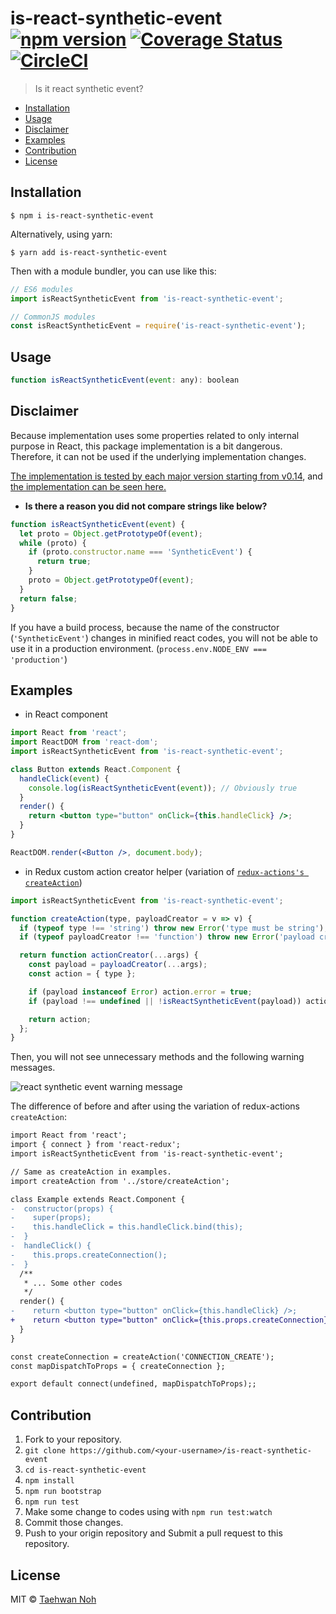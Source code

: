 # is-react-synthetic-event [![npm version](https://badge.fury.io/js/is-react-synthetic-event.svg)](https://badge.fury.io/js/is-react-synthetic-event) [![Coverage Status](https://coveralls.io/repos/github/taehwanno/is-react-synthetic-event/badge.svg?branch=master)](https://coveralls.io/github/taehwanno/is-react-synthetic-event?branch=master) [![CircleCI](https://circleci.com/gh/taehwanno/is-react-synthetic-event.svg?style=shield&circle-token=8b1bede88ffe4132550adc8c26a079ad45d866a7)](https://circleci.com/gh/taehwanno/is-react-synthetic-event)

> Is it react synthetic event?

- [Installation](#installation)
- [Usage](#usage)
- [Disclaimer](#disclaimer)
- [Examples](#examples)
- [Contribution](#contribution)
- [License](#license)

## Installation

```shell
$ npm i is-react-synthetic-event
```

Alternatively, using yarn:

```shell
$ yarn add is-react-synthetic-event
```

Then with a module bundler, you can use like this:

```js
// ES6 modules
import isReactSyntheticEvent from 'is-react-synthetic-event';

// CommonJS modules
const isReactSyntheticEvent = require('is-react-synthetic-event');
```

## Usage

```js
function isReactSyntheticEvent(event: any): boolean
```

## Disclaimer

Because implementation uses some properties related to only internal purpose in React, this package implementation is a bit dangerous. Therefore, it can not be used if the underlying implementation changes.

[The implementation is tested by each major version starting from v0.14](https://github.com/taehwanno/is-react-synthetic-event/tree/master/tests), and [the implementation can be seen here.](https://github.com/taehwanno/is-react-synthetic-event/blob/master/src/index.js)

- **Is there a reason you did not compare strings like below?**

```js
function isReactSyntheticEvent(event) {
  let proto = Object.getPrototypeOf(event);
  while (proto) {
    if (proto.constructor.name === 'SyntheticEvent') {
      return true;
    }
    proto = Object.getPrototypeOf(event);
  }
  return false;
}
```

If you have a build process, because the name of the constructor (`'SyntheticEvent'`) changes in minified react codes, you will not be able to use it in a production environment. (`process.env.NODE_ENV === 'production'`)

## Examples

- in React component

```jsx
import React from 'react';
import ReactDOM from 'react-dom';
import isReactSyntheticEvent from 'is-react-synthetic-event';

class Button extends React.Component {
  handleClick(event) {
    console.log(isReactSyntheticEvent(event)); // Obviously true
  }
  render() {
    return <button type="button" onClick={this.handleClick} />;
  }
}

ReactDOM.render(<Button />, document.body);
```

- in Redux custom action creator helper (variation of [`redux-actions's createAction`](https://redux-actions.js.org/api/createaction#createactiontype))

```js
import isReactSyntheticEvent from 'is-react-synthetic-event';

function createAction(type, payloadCreator = v => v) {
  if (typeof type !== 'string') throw new Error('type must be string');
  if (typeof payloadCreator !== 'function') throw new Error('payload creator must be function');

  return function actionCreator(...args) {
    const payload = payloadCreator(...args);
    const action = { type };

    if (payload instanceof Error) action.error = true;
    if (payload !== undefined || !isReactSyntheticEvent(payload)) action.payload = payload;

    return action;
  };
}
```

Then, you will not see unnecessary methods and the following warning messages.

![react synthetic event warning message](https://user-images.githubusercontent.com/7760903/51564944-f80c5000-1ed3-11e9-942f-b5f15b124f2b.png)

The difference of before and after using the variation of redux-actions `createAction`:

```diff
import React from 'react';
import { connect } from 'react-redux';
import isReactSyntheticEvent from 'is-react-synthetic-event';

// Same as createAction in examples.
import createAction from '../store/createAction';

class Example extends React.Component {
-  constructor(props) {
-    super(props);
-    this.handleClick = this.handleClick.bind(this);
-  }
-  handleClick() {
-    this.props.createConnection();
-  }
  /**
   * ... Some other codes
   */
  render() {
-    return <button type="button" onClick={this.handleClick} />;
+    return <button type="button" onClick={this.props.createConnection} />;
  }
}

const createConnection = createAction('CONNECTION_CREATE');
const mapDispatchToProps = { createConnection };

export default connect(undefined, mapDispatchToProps);;
```

## Contribution

1. Fork to your repository.
2. `git clone https://github.com/<your-username>/is-react-synthetic-event`
3. `cd is-react-synthetic-event`
4. `npm install`
5. `npm run bootstrap`
6. `npm run test`
7. Make some change to codes using with `npm run test:watch`
8. Commit those changes.
9. Push to your origin repository and Submit a pull request to this repository.

## License

MIT © [Taehwan Noh](https://github.com/taehwanno)
